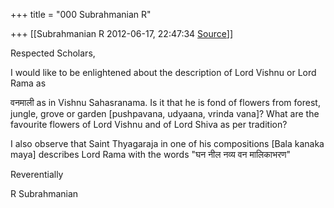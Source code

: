 +++
title = "000 Subrahmanian R"

+++
[[Subrahmanian R	2012-06-17, 22:47:34 [Source](https://groups.google.com/g/samskrita/c/qJ0K2k9leO0)]]



Respected Scholars,



I would like to be enlightened about the description of Lord Vishnu or Lord Rama as

वनमाली as in Vishnu Sahasranama. Is it that he is fond of flowers from forest, jungle, grove or garden \[pushpavana, udyaana, vrinda vana\]? What are the favourite flowers of Lord Vishnu and of Lord Shiva as per tradition?

I also observe that Saint Thyagaraja in one of his compositions \[Bala kanaka maya\] describes Lord Rama with the words "घन नील नव्य वन मालिकाभरण"



Reverentially

R Subrahmanian

